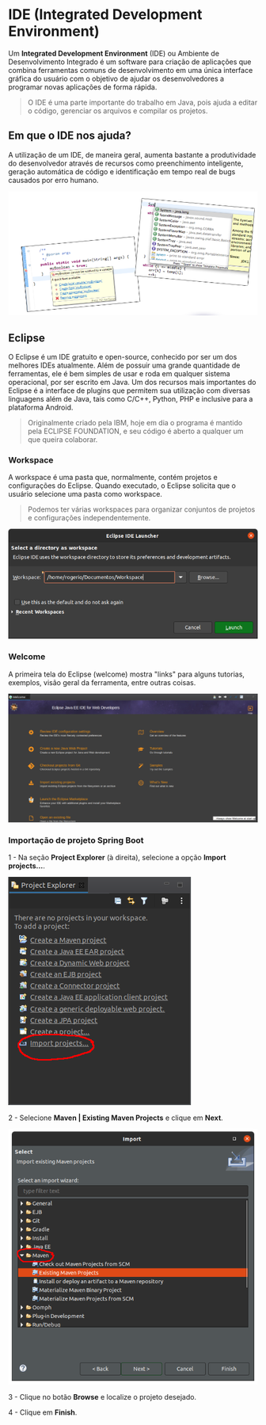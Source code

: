# IDE (Integrated Development Environment)

Um **Integrated Development Environment** (IDE) ou Ambiente de Desenvolvimento Integrado é um software para criação de aplicações que combina ferramentas comuns de desenvolvimento em uma única interface gráfica do usuário com o objetivo de ajudar os desenvolvedores a programar novas aplicações de forma rápida.

> O IDE é uma parte importante do trabalho em Java, pois ajuda a editar o código, gerenciar os arquivos e compilar os projetos.

## Em que o IDE nos ajuda?

A utilização de um IDE, de maneira geral, aumenta bastante a produtividade do desenvolvedor através de recursos como preenchimento inteligente, geração automática de código e identificação em tempo real de bugs causados por erro humano.

![Auxílio IDE {w=62}](imagens/02-ide-eclipse/auxilio-ide.png)

## Eclipse

O Eclipse é um IDE gratuito e open-source, conhecido por ser um dos melhores IDEs atualmente. Além de possuir uma grande quantidade de ferramentas, ele é bem simples de usar e roda em qualquer sistema operacional, por ser escrito em Java. Um dos recursos mais importantes do Eclipse é a interface de plugins que permitem sua utilização com diversas linguagens além de Java, tais como C/C++, Python, PHP e inclusive para a plataforma Android.

> Originalmente criado pela IBM, hoje em dia o programa é mantido pela ECLIPSE FOUNDATION, e seu código é aberto a qualquer um que queira colaborar.

### Workspace

A workspace é uma pasta que, normalmente, contém projetos e configurações do Eclipse. Quando executado, o Eclipse solicita que o usuário selecione uma pasta como workspace.

> Podemos ter várias workspaces para organizar conjuntos de projetos e configurações independentemente.

![Workspace {w=62}](imagens/02-ide-eclipse/workspace.png)

### Welcome

A primeira tela do Eclipse (welcome) mostra "links" para alguns tutorias, exemplos, visão geral da ferramenta, entre outras coisas.

![Welcome {w=62}](imagens/02-ide-eclipse/welcome.png)

### Importação de projeto Spring Boot

1 - Na seção **Project Explorer** (à direita), selecione a opção **Import projects...**.

![Create a Project {w=62}](imagens/02-ide-eclipse/import-project.png)

2 - Selecione **Maven | Existing Maven Projects** e clique em **Next**.

![Create a Project {w=62}](imagens/02-ide-eclipse/maven-project.png)

3 - Clique no botão **Browse** e localize o projeto desejado. 

4 - Clique em **Finish**.

